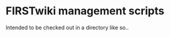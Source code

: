 FIRSTwiki management scripts
============================

Intended to be checked out in a directory like so..